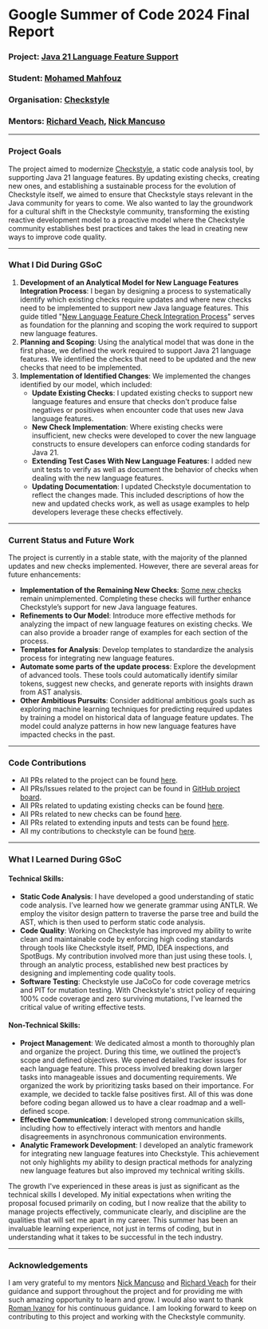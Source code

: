 # Google Summer of Code 2024 Final Report

### **Project**: [Java 21 Language Feature Support](https://github.com/checkstyle/checkstyle/wiki/Checkstyle-GSoC-2024-Project-Ideas#project-name-java-21-language-features-support)

### **Student**: [Mohamed Mahfouz](https://github.com/mahfouz72)

### **Organisation**: [Checkstyle](https://github.com/checkstyle)

### **Mentors**: [Richard Veach](https://github.com/rnveach), [Nick Mancuso](https://github.com/nrmancuso)

---
### Project Goals

The project aimed to modernize [Checkstyle](https://github.com/checkstyle/checkstyle),
a static code analysis tool, by supporting Java 21 language features.
By updating existing checks, creating new ones, and establishing a sustainable process for
the evolution of Checkstyle itself, we aimed to ensure that Checkstyle stays relevant
in the Java community for years to come.
We also wanted to lay the groundwork for a cultural shift in the Checkstyle community, 
transforming the existing reactive development model to a proactive model where the Checkstyle
community establishes best practices and takes the lead in creating new ways to improve code quality.

---

### What I Did During GSoC

1. **Development of an Analytical Model for New Language Features Integration Process**:
   I began by designing a process to systematically identify which existing checks require updates
   and where new checks need to be implemented to support new Java language features.
   This guide titled "[New Language Feature Check Integration Process](https://github.com/checkstyle/checkstyle/blob/master/docs/NEW_LANGUAGE_FEATURE_INTEGRATION_PROCESS.md)"
   serves as foundation for the planning and scoping the work required to support new language features.
2. **Planning and Scoping**: Using the analytical model that was done in the first phase, 
   we defined the work required to support Java 21 language features.
   We identified the checks that need to be updated and the new checks that need to be implemented.
3. **Implementation of Identified Changes**: We implemented the changes identified by our model, which included:
   - **Update Existing Checks**: I updated existing checks to support new language features and 
   ensure that checks don't produce false negatives or positives when encounter code that uses new Java language features.
   - **New Check Implementation**: Where existing checks were insufficient, new checks were developed to cover the new
   language constructs to ensure developers can enforce coding standards for Java 21.
   - **Extending Test Cases With New Language Features**: I added new unit tests 
   to verify as well as document the behavior of checks when dealing with the new language features.
   - **Updating Documentation**: I updated Checkstyle documentation to reflect the
   changes made. This included descriptions of how the new and updated checks work, as well as usage examples
   to help developers leverage these checks effectively.

---

### Current Status and Future Work

The project is currently in a stable state, with the majority of the planned updates and new checks implemented.
However, there are several areas for future enhancements:

- **Implementation of the Remaining New Checks**: [Some new checks](https://github.com/checkstyle/checkstyle/issues?q=is%3Aopen+is%3Aissue+author%3Amahfouz72+label%3A%22new+module%22) 
  remain unimplemented. Completing these checks will further enhance Checkstyle’s support for new Java language features.
- **Refinements to Our Model**: Introduce more effective methods for analyzing the impact of new language features on existing checks. 
  We can also provide a broader range of examples for each section of the process.
- **Templates for Analysis**: Develop templates to standardize the analysis process for integrating new language features.
- **Automate some parts of the update process**: Explore the development of advanced tools. These tools could automatically identify similar tokens,
  suggest new checks, and generate reports with insights drawn from AST analysis.
- **Other Ambitious Pursuits**: Consider additional ambitious goals such as exploring machine learning techniques for predicting required updates
  by training a model on historical data of language feature updates.
  The model could analyze patterns in how new language features have impacted checks in the past.
---

### Code Contributions
- All PRs related to the project can be found [here](https://github.com/checkstyle/checkstyle/pulls/mahfouz72?q=is%3Aopen%20is%3Apr%20author%3Amahfouz72%20project%3Acheckstyle%2F6).
- All PRs/Issues related to the project can be found in [GitHub project board](https://github.com/orgs/checkstyle/projects/6).
- All PRs related to updating existing checks can be found [here](https://github.com/checkstyle/checkstyle/pulls?q=is%3Apr+project%3Acheckstyle%2F6+NOT+%22input%22+NOT+%22new+check%22+in%3Atitle+).
- All PRs related to new checks can be found [here](https://github.com/checkstyle/checkstyle/pulls?q=is%3Apr+project%3Acheckstyle%2F6+%22new+check%22+in%3Atitle).
- All PRs related to extending inputs and tests can be found [here](https://github.com/checkstyle/checkstyle/pulls?q=is%3Apr+project%3Acheckstyle%2F6+%22new+input%22+in%3Atitle+).
- All my contributions to checkstyle can be found [here](https://github.com/checkstyle/checkstyle/pulls/mahfouz72).

---

### What I Learned During GSoC

#### Technical Skills: 

- **Static Code Analysis**: I have developed a good understanding of static code analysis.
  I’ve learned how we generate grammar using ANTLR. We employ the visitor design pattern to traverse the parse tree
  and build the AST, which is then used to perform static code analysis.
- **Code Quality**: Working on Checkstyle has improved my ability to write clean and maintainable code
  by enforcing high coding standards through tools like Checkstyle itself, PMD, IDEA inspections, and SpotBugs.
  My contribution involved more than just using these tools. I, through an analytic process,
  established new best practices by designing and implementing code quality tools.
- **Software Testing**: Checkstyle use JaCoCo for code coverage metrics and PIT for mutation testing.
  With Checkstyle's strict policy of requiring 100% code coverage and zero surviving mutations,
  I’ve learned the critical value of writing effective tests.


#### Non-Technical Skills:

- **Project Management**: We dedicated almost a month to thoroughly plan and organize the project.
  During this time, we outlined the project’s scope and defined objectives. We opened detailed tracker issues
  for each language feature. This process involved breaking down larger tasks into manageable issues and documenting requirements.
  We organized the work by prioritizing tasks based on their importance.
  For example, we decided to tackle false positives first. All of this was done before coding began allowed
  us to have a clear roadmap and a well-defined scope.
- **Effective Communication**: I developed strong communication skills, including how to effectively interact
  with mentors and handle disagreements in asynchronous communication environments.
- **Analytic Framework Development**: I developed an analytic framework for integrating new language features into Checkstyle.
  This achievement not only highlights my ability to design practical methods for analyzing new language features
  but also improved my technical writing skills.

The growth I've experienced in these areas is just as significant as the technical skills I developed. 
My initial expectations when writing the proposal focused primarily on coding, but I now realize that the ability
to manage projects effectively, communicate clearly, and discipline are the qualities that will set me apart
in my career. This summer has been an invaluable learning experience, not just in terms of coding,
but in understanding what it takes to be successful in the tech industry.

---

### Acknowledgements

I am very grateful to my mentors [Nick Mancuso](https://github.com/nrmancuso) and [Richard Veach](https://github.com/rnveach)
for their guidance and support throughout the project and for providing me with such amazing opportunity to learn and grow.
I would also want to thank [Roman Ivanov](https://github.com/romani) for his continuous guidance.
I am looking forward to keep on contributing to this project and working with the Checkstyle community.
